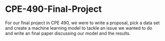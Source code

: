 # CPE-490-Final-Project
For our final project in CPE 490, we were to write a proposal, pick a data set and create a machine learning model to tackle an issue we wanted to do and write an final paper discussing our model and the results.
